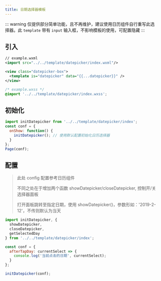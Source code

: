 ```yaml
---
title: 日期选择器模板
---
```


::: warning
仅提供部分简单功能，且不再维护，建议使用日历组件自行重写此选择器。此 `template` 带有 `input` 输入框，不影响模板的使用，可配置隐藏
:::

## 引入

```xml
// example.wxml
<import src="../../template/datepicker/index.wxml"/>

<view class="datepicker-box">
  <template is="datepicker" data="{{...datepicker}}" />
</view>
```

```css
/* example.wxss */
@import '../../template/datepicker/index.wxss';
```

## 初始化

```js
import initDatepicker from '../../template/datepicker/index';
const conf = {
  onShow: function() {
    initDatepicker(); // 使用默认配置初始化日历选择器
  }
};
Page(conf);
```

## 配置

> 此处 config 配置参考日历组件
>
> 不同之处在于增加两个函数 showDatepicker/closeDatepicker, 控制开/关选择器面板
>
> 打开面板跳转至指定日期，使用 showDatepicker()，参数形如：'2019-2-12'，不传则默认为当天

```js
import initDatepicker, {
  showDatepicker,
  closeDatepicker,
  getSelectedDay
} from '../../template/datepicker/index';

const conf = {
  afterTapDay: currentSelect => {
    console.log('当前点击的日期', currentSelect);
  }
};

initDatepicker(conf);
```
